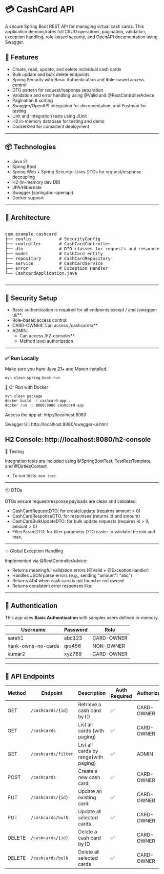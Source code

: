 # 💳 CashCard API

A secure Spring Boot REST API for managing virtual cash cards. This application demonstrates full CRUD operations, pagination, validation, exception handling, role-based security, and OpenAPI documentation using Swagger.
## 🚀 Features

-   Create, read, update, and delete individual cash cards
-	Bulk update and bulk delete endpoints
-	Spring Security with Basic Authentication and Role-based access control
-	DTO pattern for request/response separation
-	Validation and error handling using @Valid and @RestControllerAdvice
-	Pagination & sorting
-	Swagger/OpenAPI integration for documentation, and Postman for testing
-	Unit and integration tests using JUnit
-	H2 in-memory database for testing and demo
-	Dockerized for consistent deployment
---
## 📦 Technologies

- Java 21
- Spring Boot
- Spring Web + Spring Security- Uses DTOs for request/response decoupling
- H2 (in-memory dev DB) 
- JPA/Hibernate
- Swagger (springdoc-openapi)
- Docker support

---

## 📐 Architecture
<pre>

com.example.cashcard
├── config           # SecurityConfig
├── controller       # CashCardController
├── dto              # DTO classes for requests and responses
├── model            # CashCard entity
├── repository       # CashCardRepository
├── service          # CashCardService
├── error            # Exception Handler
└── CashcardApplication.java

</pre>
---
## 🔐 Security Setup
-	Basic authentication is required for all endpoints except / and /swagger-ui/**.
-	Role-based access control:
-	CARD-OWNER: Can access /cashcards/**
-	ADMIN:
    -	Can access /h2-console/**
    - Method level authorization
---
### ✅ Run Locally

Make sure you have Java 21+ and Maven installed.

```bash
mvn clean spring-boot:run
```
🐳 Or Run with Docker

```bash
mvn clean package
docker build -t cashcard-app .
docker run -p 8080:8080 cashcard-app
```
Access the app at:
http://localhost:8080

Swagger UI:
http://localhost:8080/swagger-ui.html

H2 Console:
http://localhost:8080/h2-console
---
🧪 Testing

Integration tests are included using @SpringBootTest, TestRestTemplate, and @DirtiesContext.

- To run tests:
```mvn test```
---
📦 DTOs

DTOs ensure request/response payloads are clean and validated.
- CashCardRequestDTO: for create/update (requires amount > 0)
- CashCardResponseDTO: for responses (returns id and amount)
- CashCardBulkUpdateDTO: for bulk update requests (requires id > 0, amount > 0)
- FilterParamDTO: for filter parameter DTO easier to validate the min and max.

---
💥 Global Exception Handling

Implemented via @RestControllerAdvice:
-	Returns meaningful validation errors (@Valid + @ExceptionHandler)
-	Handles JSON parse errors (e.g., sending "amount": "abc")
-	Returns 404 when cash card is not found or not owned
-	Returns consistent error responses like:
---
## 🔐 Authentication

This app uses **Basic Authentication** with samples users defined in-memory.

| Username   | Password | Role         |
|------------|----------|--------------|
| sarah1     | abc123   | CARD-OWNER   |
| hank-owns-no-cards | qrs456 | NON-OWNER    |
| kumar2     | xyz789   | CARD-OWNER   |

---

## 🔄 API Endpoints

| Method | Endpoint             | Description                       | Auth Required | Authorization |
|--------|----------------------|-----------------------------------|---------------|---------------|
| GET    | `/cashcards/{id}`    | Retrieve a cash card by ID        | ✅            |CARD-OWNER     |
| GET    | `/cashcards`         | List all cards (with paging)      | ✅            |CARD-OWNER     |
| GET    | `/cashcards/filter`  | List all cards by range(with paging)      | ✅            |ADMIN          |
| POST   | `/cashcards`         | Create a new cash card            | ✅            |CARD-OWNER     |
| PUT    | `/cashcards/{id}`    | Update an existing card           | ✅            |CARD-OWNER     |
| PUT    | `/cashcards/bulk`    | Update all selected cards         | ✅            |CARD-OWNER     |
| DELETE | `/cashcards/{id}`    | Delete a cash card by ID          | ✅            |CARD-OWNER     |
| DELETE | `/cashcards/bulk`    | Delete all selected cards         | ✅            |CARD-OWNER     |



